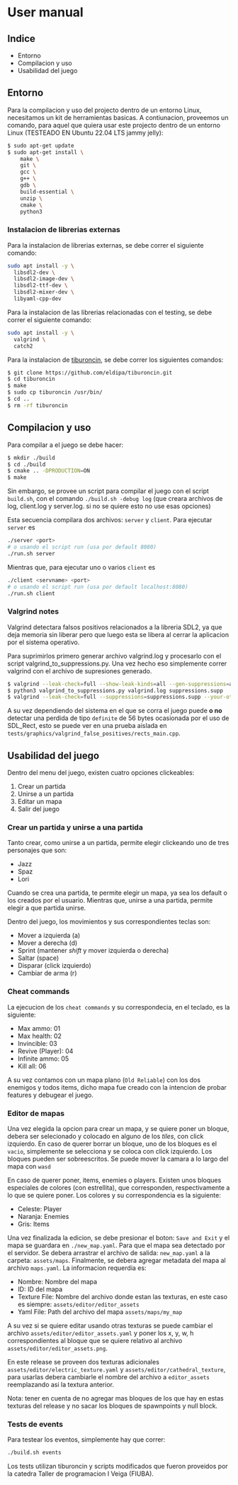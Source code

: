 # User manual

## Indice

- Entorno
- Compilacion y uso
- Usabilidad del juego

## Entorno

Para la compilacion y uso del projecto dentro de un entorno Linux, necesitamos un kit de herramientas basicas. A contiunacion,
proveemos un comando, para aquel que quiera usar este projecto dentro de un entorno Linux (TESTEADO EN Ubuntu 22.04 LTS jammy jelly):

```bash
$ sudo apt-get update
$ sudo apt-get install \
    make \
    git \
    gcc \
    g++ \
    gdb \
    build-essential \
    unzip \
    cmake \
    python3
```

### Instalacion de librerias externas

Para la instalacion de librerias externas, se debe correr el siguiente comando:

```bash
sudo apt install -y \
  libsdl2-dev \
  libsdl2-image-dev \
  libsdl2-ttf-dev \
  libsdl2-mixer-dev \
  libyaml-cpp-dev
```

Para la instalacion de las librerias relacionadas con el testing, se debe correr el siguiente comando:

```bash
sudo apt install -y \
  valgrind \
  catch2
```

Para la instalacion de [tiburoncin](https://github.com/eldipa/tiburoncin), se debe correr los siguientes comandos:

```bash
$ git clone https://github.com/eldipa/tiburoncin.git
$ cd tiburoncin
$ make
$ sudo cp tiburoncin /usr/bin/
$ cd ..
$ rm -rf tiburoncin
```

## Compilacion y uso

Para compilar a el juego se debe hacer:

```bash
$ mkdir ./build
$ cd ./build
$ cmake .. -DPRODUCTION=ON
$ make
```

Sin embargo, se provee un script para compilar el juego con el script `build.sh`, con el comando `./build.sh -debug log` (que creara archivos de log, client.log y server.log. si no se quiere esto no use esas opciones)

Esta secuencia compilara dos archivos: `server` y `client`. Para ejecutar `server` es

```bash
./server <port>
# o usando el script run (usa por default 8080)
./run.sh server
```

Mientras que, para ejecutar uno o varios `client` es

```bash
./client <servname> <port>
# o usando el script run (usa por default localhost:8080)
./run.sh client
```

### Valgrind notes

Valgrind detectara falsos positivos relacionados a la libreria SDL2, ya que deja memoria sin liberar
pero que luego esta se libera al cerrar la aplicacion por el sistema operativo.

Para suprimirlos primero generar archivo valgrind.log y procesarlo con el script valgrind_to_suppressions.py. Una
vez hecho eso simplemente correr valgrind con el archivo de supresiones generado.

```bash
$ valgrind --leak-check=full --show-leak-kinds=all --gen-suppressions=all --log-file=valgrind.log ./program
$ python3 valgrind_to_suppressions.py valgrind.log suppressions.supp
$ valgrind --leak-check=full --suppressions=suppressions.supp --your-other-flags ./program
```

A su vez dependiendo del sistema en el que se corra el juego puede **o no** detectar una perdida de tipo `definite` de 56 bytes ocasionada por el uso de SDL_Rect, esto se puede ver en una prueba aislada en `tests/graphics/valgrind_false_positives/rects_main.cpp`.

## Usabilidad del juego

Dentro del menu del juego, existen cuatro opciones clickeables:

1. Crear un partida
2. Unirse a un partida
3. Editar un mapa
4. Salir del juego

### Crear un partida y unirse a una partida

Tanto crear, como unirse a un partida, permite elegir clickeando uno de tres personajes que son:

- Jazz
- Spaz
- Lori

Cuando se crea una partida, te permite elegir un mapa, ya sea los default o los creados por el usuario. Mientras que,
unirse a una partida, permite elegir a que partida unirse.

Dentro del juego, los movimientos y sus correspondientes teclas son:

- Mover a izquierda (a)
- Mover a derecha (d)
- Sprint (mantener _shift_ y mover izquierda o derecha)
- Saltar (space)
- Disparar (click izquierdo)
- Cambiar de arma (r)

### Cheat commands

La ejecucion de los `cheat commands` y su correspondecia, en el teclado, es la siguiente:

- Max ammo: 01
- Max health: 02
- Invincible: 03
- Revive (Player): 04
- Infinite ammo: 05
- Kill all: 06

A su vez contamos con un mapa plano (`Old Reliable`) con los dos enemigos y todos items, dicho mapa fue creado con la intencion de probar features y debugear el juego.

### Editor de mapas

Una vez elegida la opcion para crear un mapa, y se quiere poner un bloque, debera ser selecionado y colocado en
alguno de los _tiles_, con click izquierdo. En caso de querer borrar un bloque, uno de los bloques es el `vacio`,
simplemente se selecciona y se coloca con click izquierdo. Los bloques pueden ser sobreescritos. Se puede mover la camara a lo largo del mapa con `wasd`

En caso de querer poner, items, enemies o players. Existen unos bloques especiales de colores (con estrellita), que corresponden,
respectivamente a lo que se quiere poner. Los colores y su correspondencia es la siguiente:

- Celeste: Player
- Naranja: Enemies
- Gris: Items

Una vez finalizada la edicion, se debe presionar el boton: `Save and Exit` y el mapa se guardara en `./new_map.yaml`. Para que el mapa sea detectado por el servidor.
Se debera arrastrar el archivo de salida: `new_map.yaml` a la carpeta: `assets/maps`. Finalmente, se debera agregar
metadata del mapa al archivo `maps.yaml`. La informacion requerdia es:

- Nombre: Nombre del mapa
- ID: ID del mapa
- Texture File: Nombre del archivo donde estan las texturas, en este caso es siempre: `assets/editor/editor_assets`
- Yaml File: Path del archivo del mapa `assets/maps/my_map`

A su vez si se quiere editar usando otras texturas se puede cambiar el archivo `assets/editor/editor_assets.yaml` y poner los x, y, w, h correspondientes al bloque que se quiere relativo al archivo `assets/editor/editor_assets.png`.

En este release se proveen dos texturas adicionales `assets/editor/electric_texture.yaml` y `assets/editor/cathedral_texture`, para usarlas debera cambiarle el nombre del archivo a `editor_assets` reemplazando asi la textura anterior.

Nota: tener en cuenta de no agregar mas bloques de los que hay en estas texturas del release y no sacar los bloques de spawnpoints y null block.

### Tests de events

Para testear los eventos, simplemente hay que correr:

```bash
./build.sh events
```

Los tests utilizan tiburoncin y scripts modificados que fueron proveidos por la catedra Taller de programacion I
Veiga (FIUBA).
